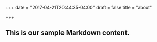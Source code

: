 +++
date = "2017-04-21T20:44:35-04:00"
draft = false
title = "about"

+++

## This is our sample Markdown content.
